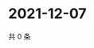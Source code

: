 # 2021-12-07

共 0 条

<!-- BEGIN WEIBO -->
<!-- 最后更新时间 Tue Dec 07 2021 14:11:29 GMT+0800 (China Standard Time) -->

<!-- END WEIBO -->

